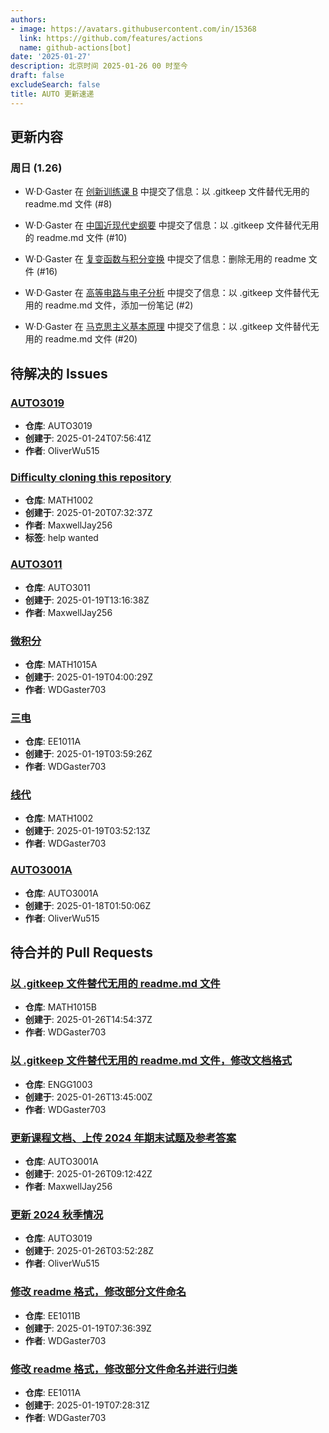 ```yaml
---
authors:
- image: https://avatars.githubusercontent.com/in/15368
  link: https://github.com/features/actions
  name: github-actions[bot]
date: '2025-01-27'
description: 北京时间 2025-01-26 00 时至今
draft: false
excludeSearch: false
title: AUTO 更新速递
---
```


## 更新内容

### 周日 (1.26)

- W·D·Gaster 在 [创新训练课 B](https://github.com/HITSZ-OpenAuto/AUTO2003B) 中提交了信息：以 .gitkeep 文件替代无用的 readme.md 文件 (#8)

- W·D·Gaster 在 [中国近现代史纲要](https://github.com/HITSZ-OpenAuto/GEIP1016) 中提交了信息：以 .gitkeep 文件替代无用的 readme.md 文件 (#10)

- W·D·Gaster 在 [复变函数与积分变换](https://github.com/HITSZ-OpenAuto/MATH1005) 中提交了信息：删除无用的 readme 文件 (#16)

- W·D·Gaster 在 [高等电路与电子分析](https://github.com/HITSZ-OpenAuto/EE2004) 中提交了信息：以 .gitkeep 文件替代无用的 readme.md 文件，添加一份笔记 (#2)

- W·D·Gaster 在 [马克思主义基本原理](https://github.com/HITSZ-OpenAuto/GEIP1011) 中提交了信息：以 .gitkeep 文件替代无用的 readme.md 文件 (#20)

## 待解决的 Issues

### [AUTO3019](https://github.com/HITSZ-OpenAuto/AUTO3019/issues/2)

- **仓库**: AUTO3019
- **创建于**: 2025-01-24T07:56:41Z
- **作者**: OliverWu515

### [Difficulty cloning this repository](https://github.com/HITSZ-OpenAuto/MATH1002/issues/13)

- **仓库**: MATH1002
- **创建于**: 2025-01-20T07:32:37Z
- **作者**: MaxwellJay256
- **标签**: help wanted

### [AUTO3011](https://github.com/HITSZ-OpenAuto/AUTO3011/issues/4)

- **仓库**: AUTO3011
- **创建于**: 2025-01-19T13:16:38Z
- **作者**: MaxwellJay256

### [微积分](https://github.com/HITSZ-OpenAuto/MATH1015A/issues/12)

- **仓库**: MATH1015A
- **创建于**: 2025-01-19T04:00:29Z
- **作者**: WDGaster703

### [三电](https://github.com/HITSZ-OpenAuto/EE1011A/issues/8)

- **仓库**: EE1011A
- **创建于**: 2025-01-19T03:59:26Z
- **作者**: WDGaster703

### [线代](https://github.com/HITSZ-OpenAuto/MATH1002/issues/12)

- **仓库**: MATH1002
- **创建于**: 2025-01-19T03:52:13Z
- **作者**: WDGaster703

### [AUTO3001A](https://github.com/HITSZ-OpenAuto/AUTO3001A/issues/9)

- **仓库**: AUTO3001A
- **创建于**: 2025-01-18T01:50:06Z
- **作者**: OliverWu515

## 待合并的 Pull Requests

### [以 .gitkeep 文件替代无用的 readme.md 文件](https://github.com/HITSZ-OpenAuto/MATH1015B/pull/9)

- **仓库**: MATH1015B
- **创建于**: 2025-01-26T14:54:37Z
- **作者**: WDGaster703

### [以 .gitkeep 文件替代无用的 readme.md 文件，修改文档格式](https://github.com/HITSZ-OpenAuto/ENGG1003/pull/2)

- **仓库**: ENGG1003
- **创建于**: 2025-01-26T13:45:00Z
- **作者**: WDGaster703

### [更新课程文档、上传 2024 年期末试题及参考答案](https://github.com/HITSZ-OpenAuto/AUTO3001A/pull/10)

- **仓库**: AUTO3001A
- **创建于**: 2025-01-26T09:12:42Z
- **作者**: MaxwellJay256

### [更新 2024 秋季情况](https://github.com/HITSZ-OpenAuto/AUTO3019/pull/3)

- **仓库**: AUTO3019
- **创建于**: 2025-01-26T03:52:28Z
- **作者**: OliverWu515

### [修改 readme 格式，修改部分文件命名](https://github.com/HITSZ-OpenAuto/EE1011B/pull/12)

- **仓库**: EE1011B
- **创建于**: 2025-01-19T07:36:39Z
- **作者**: WDGaster703

### [修改 readme 格式，修改部分文件命名并进行归类](https://github.com/HITSZ-OpenAuto/EE1011A/pull/9)

- **仓库**: EE1011A
- **创建于**: 2025-01-19T07:28:31Z
- **作者**: WDGaster703

